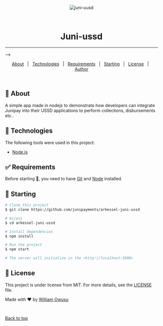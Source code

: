 <div align="center" id="top"> 
  <img src="./.github/app.gif" alt="juni-uusd" />

  &#xa0;

  <!-- <a href="https://arkesel.netlify.app">Demo</a> -->
</div>

<h1 align="center">Juni-ussd</h1>



<hr> -->

<p align="center">
  <a href="#dart-about">About</a> &#xa0; | &#xa0; 
  <a href="#rocket-technologies">Technologies</a> &#xa0; | &#xa0;
  <a href="#white_check_mark-requirements">Requirements</a> &#xa0; | &#xa0;
  <a href="#checkered_flag-starting">Starting</a> &#xa0; | &#xa0;
  <a href="#memo-license">License</a> &#xa0; | &#xa0;
  <a href="https://github.com/Willowusu" target="_blank">Author</a>
</p>

<br>

## :dart: About ##

A simple app made in nodejs to demonstrate how developers can integrate Junipay into their USSD applications to perform collections, disbursements etc..

## :rocket: Technologies ##

The following tools were used in this project:

- [Node.js](https://nodejs.org/en/)

## :white_check_mark: Requirements ##

Before starting :checkered_flag:, you need to have [Git](https://git-scm.com) and [Node](https://nodejs.org/en/) installed.

## :checkered_flag: Starting ##

```bash
# Clone this project
$ git clone https://github.com/junipayments/arkessel-juni-ussd

# Access
$ cd arkessel-juni-ussd

# Install dependencies
$ npm install

# Run the project
$ npm start

# The server will initialize in the <http://localhost:3000>
```

## :memo: License ##

This project is under license from MIT. For more details, see the [LICENSE](LICENSE.md) file.


Made with :heart: by <a href="https://github.com/Willowusu" target="_blank">William Owusu</a>

&#xa0;

<a href="#top">Back to top</a>
